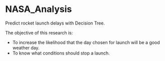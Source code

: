 # NASA_Analysis
Predict rocket launch delays with Decision Tree.

The objective of this research is:
- To increase the likelihood that the day chosen for launch will be a good weather day.
- To know what conditions should stop a launch.
